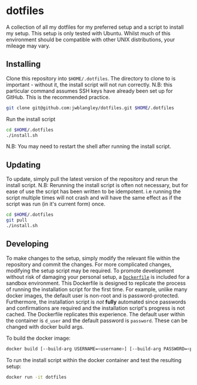 # dotfiles

A collection of all my dotfiles for my preferred setup and a script to install my setup.
This setup is only tested with Ubuntu. Whilst much of this environment should be compatible with other UNIX distributions, your mileage may vary.

## Installing

Clone this repository into `$HOME/.dotfiles`. The directory to clone to is important - without it, the install script will not run correctly. N.B: this particular command assumes SSH keys have already been set up for GitHub. This is the recommended practice.
```bash
git clone git@github.com:jwblangley/dotfiles.git $HOME/.dotfiles
```
Run the install script
```bash
cd $HOME/.dotfiles
./install.sh
```

N.B: You may need to restart the shell after running the install script.

## Updating

To update, simply pull the latest version of the repository and rerun the install script. N.B: Rerunning the install script is often not necessary, but for ease of use the script has been written to be idempotent. i.e running the script multiple times will not crash and will have the same effect as if the script was run (in it's current form) once.
```bash
cd $HOME/.dotfiles
git pull
./install.sh
```

## Developing

To make changes to the setup, simply modify the relevant file within the repository and commit the changes.
For more complicated changes, modifying the setup script may be required.
To promote development without risk of damaging your personal setup, a [`Dockerfile`](Dockerfile) is included for a sandbox environment.
This Dockerfile is designed to replicate the process of running the installation script for the first time.
For example, unlike many docker images, the default user is non-root and is password-protected.
Furthermore, the installation script is *not* **fully** automated since passwords and confirmations are required and the installation script's progress is not cached.
The Dockerfile replicates this experience.
The default user within the container is `d_user` and the default password is `password`. These can be changed with docker build args.

To build the docker image:
```bash
docker build [--build-arg USERNAME=<username>] [--build-arg PASSWORD=<password>] . -t dotfiles
```

To run the install script within the docker container and test the resulting setup:
```bash
docker run -it dotfiles
```
